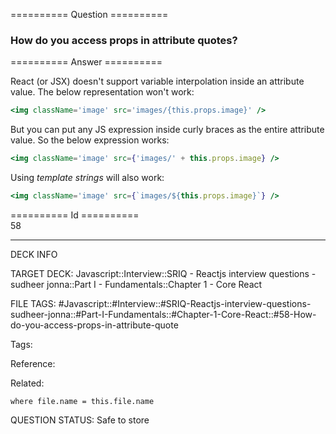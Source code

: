 ========== Question ==========  

### How do you access props in attribute quotes?  

========== Answer ==========  

React (or JSX) doesn't support variable interpolation inside an attribute value.
The below representation won't work:

```jsx
<img className='image' src='images/{this.props.image}' />
```

But you can put any JS expression inside curly braces as the entire attribute
value. So the below expression works:

```jsx
<img className='image' src={'images/' + this.props.image} />
```

Using _template strings_ will also work:

```jsx
<img className='image' src={`images/${this.props.image}`} />
```

========== Id ==========  
58

---

DECK INFO

TARGET DECK: Javascript::Interview::SRIQ - Reactjs interview questions - sudheer jonna::Part I - Fundamentals::Chapter 1 - Core React

FILE TAGS: #Javascript::#Interview::#SRIQ-Reactjs-interview-questions-sudheer-jonna::#Part-I-Fundamentals::#Chapter-1-Core-React::#58-How-do-you-access-props-in-attribute-quote

Tags:

Reference:

Related:

```dataview
where file.name = this.file.name
```
QUESTION STATUS: Safe to store
